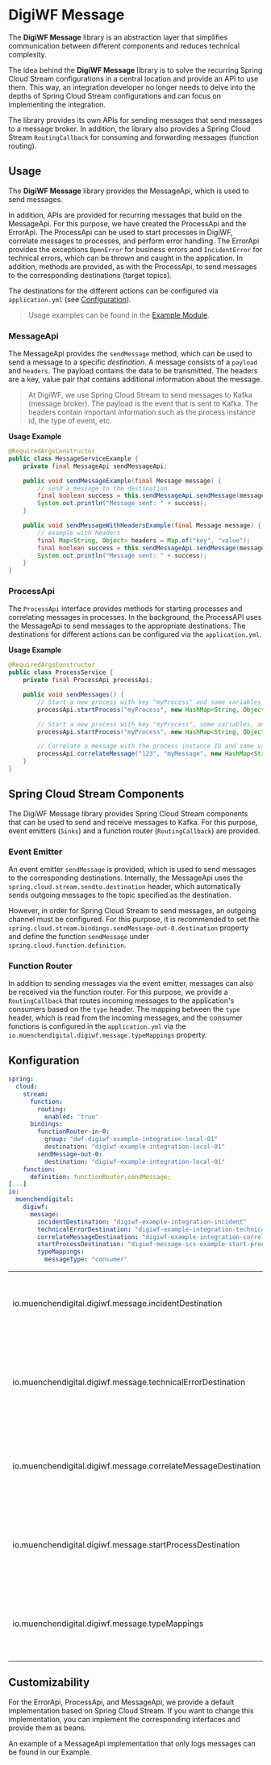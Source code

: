 # DigiWF Message

The **DigiWF Message** library is an abstraction layer that simplifies communication between different components and reduces technical complexity.

The idea behind the **DigiWF Message** library is to solve the recurring Spring Cloud Stream configurations in a central location and provide an API to use them.
This way, an integration developer no longer needs to delve into the depths of Spring Cloud Stream configurations and can focus on implementing the integration.

The library provides its own APIs for sending messages that send messages to a message broker.
In addition, the library also provides a Spring Cloud Stream `RoutingCallback` for consuming and forwarding messages (function routing).


## Usage

The **DigiWF Message** library provides the MessageApi, which is used to send messages.

In addition, APIs are provided for recurring messages that build on the MessageApi.
For this purpose, we have created the ProcessApi and the ErrorApi.
The ProcessApi can be used to start processes in DigiWF, correlate messages to processes, and perform error handling.
The ErrorApi provides the exceptions `BpmnError` for business errors and `IncidentError` for technical errors, which can be thrown and caught in the application.
In addition, methods are provided, as with the ProcessApi, to send messages to the corresponding destinations (target topics).

The destinations for the different actions can be configured via `application.yml` (see [Configuration](#configuration)).

> Usage examples can be found in the [Example Module](digiwf-message-example).

### MessageApi

The MessageApi provides the `sendMessage` method, which can be used to send a message to a specific *destination*.
A message consists of a `payload` and `headers`.
The payload contains the data to be transmitted. The headers are a key, value pair that contains additional information about the message.

> At DigiWF, we use Spring Cloud Stream to send messages to Kafka (message broker).
> The payload is the event that is sent to Kafka. The headers contain important information such as the process instance id, the type of event, etc.

**Usage Example**
```java
@RequiredArgsConstructor
public class MessageServiceExample {
    private final MessageApi sendMessageApi;

    public void sendMessageExample(final Message message) {
        // send a message to the destination
        final boolean success = this.sendMessageApi.sendMessage(message, "my-destination");
        System.out.println("Message sent: " + success);
    }

    public void sendMessageWithHeadersExample(final Message message) {
        // example with headers
        final Map<String, Object> headers = Map.of("key", "value");
        final boolean success = this.sendMessageApi.sendMessage(message, headers, "my-destination");
        System.out.println("Message sent: " + success);
    }
}
```

### ProcessApi

The `ProcessApi` interface provides methods for starting processes and correlating messages in processes.
In the background, the ProcessAPI uses the MessageApi to send messages to the appropriate destinations.
The destinations for different actions can be configured via the `application.yml`.

**Usage Example**
```java
@RequiredArgsConstructor
public class ProcessService {
    private final ProcessApi processApi;

    public void sendMessages() {
        // Start a new process with key "myProcess" and some variables
        processApi.startProcess("myProcess", new HashMap<String, Object>());

        // Start a new process with key "myProcess", some variables, and a fileContext
        processApi.startProcess("myProcess", new HashMap<String, Object>(), "fileContext");

        // Correlate a message with the process instance ID and some variables
        processApi.correlateMessage("123", "myMessage", new HashMap<String, Object>());
    }
}
```


## Spring Cloud Stream Components

The DigiWF Message library provides Spring Cloud Stream components that can be used to send and receive messages to Kafka.
For this purpose, event emitters (`Sinks`) and a function router (`RoutingCallback`) are provided.

### Event Emitter

An event emitter `sendMessage` is provided, which is used to send messages to the corresponding destinations.
Internally, the MessageApi uses the `spring.cloud.stream.sendto.destination` header, which automatically sends outgoing messages to the topic specified as the destination.

However, in order for Spring Cloud Stream to send messages, an outgoing channel must be configured.
For this purpose, it is recommended to set the `spring.cloud.stream.bindings.sendMessage-out-0.destination` property and define the function `sendMessage` under `spring.cloud.function.definition`.

### Function Router

In addition to sending messages via the event emitter, messages can also be received via the function router.
For this purpose, we provide a `RoutingCallback` that routes incoming messages to the application's consumers based on the `type` header.
The mapping between the `type` header, which is read from the incoming messages, and the consumer functions is configured in the `application.yml` via the `io.muenchendigital.digiwf.message.typeMappings` property.


## Konfiguration

```yaml
spring:
  cloud:
    stream:
      function:
        routing:
          enabled: 'true'
      bindings:
        functionRouter-in-0:
          group: "dwf-digiwf-example-integration-local-01"
          destination: "digiwf-example-integration-local-01"
        sendMessage-out-0:
          destination: "digiwf-example-integration-local-01"
    function:
      definition: functionRouter;sendMessage;
[...]
io:
  muenchendigital:
    digiwf:
      message:
        incidentDestination: "digiwf-example-integration-incident"
        technicalErrorDestination: "digiwf-example-integration-technical-error"
        correlateMessageDestination: "digiwf-example-integration-correlate-message"
        startProcessDestination: "digiwf-message-scs-example-start-process"
        typeMappings:
          messageType: "consumer"
```

|                                                               |                                                                                   |
|---------------------------------------------------------------|-----------------------------------------------------------------------------------|
| io.muenchendigital.digiwf.message.incidentDestination         | Destination to redirect incidents to (e.g. Kafka Topic)                           |
| io.muenchendigital.digiwf.message.technicalErrorDestination   | Destination to redirect technical errors a.k.a. bpmn errors to (e.g. Kafka Topic) |
| io.muenchendigital.digiwf.message.correlateMessageDestination | Destination to send correlate messages to (e.g. Kafka Topic)                      |
| io.muenchendigital.digiwf.message.startProcessDestination     | Destination to send start process messages to (e.g. Kafka Topic)                  |
| io.muenchendigital.digiwf.message.typeMappings                | Mapping of message types to consumer function names                               |



## Customizability

For the ErrorApi, ProcessApi, and MessageApi, we provide a default implementation based on Spring Cloud Stream.
If you want to change this implementation, you can implement the corresponding interfaces and provide them as beans.

An example of a MessageApi implementation that only logs messages can be found in our Example.
